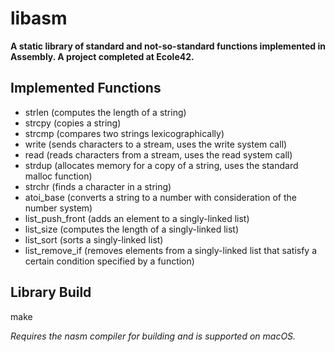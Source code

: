 # libasm

**A static library of standard and not-so-standard functions implemented in Assembly. A project completed at Ecole42.**

## Implemented Functions

- strlen (computes the length of a string)
- strcpy (copies a string)
- strcmp (compares two strings lexicographically)
- write (sends characters to a stream, uses the write system call)
- read (reads characters from a stream, uses the read system call)
- strdup (allocates memory for a copy of a string, uses the standard malloc function)
- strchr (finds a character in a string)
- atoi_base (converts a string to a number with consideration of the number system)
- list_push_front (adds an element to a singly-linked list)
- list_size (computes the length of a singly-linked list)
- list_sort (sorts a singly-linked list)
- list_remove_if (removes elements from a singly-linked list that satisfy a certain condition specified by a function)

## Library Build

make

*Requires the nasm compiler for building and is supported on macOS.*
